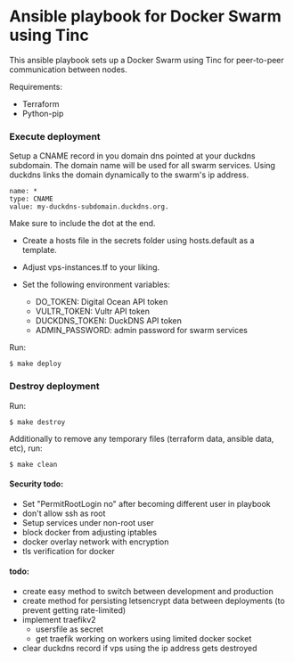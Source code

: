 # Ansible playbook for Docker Swarm using Tinc
This ansible playbook sets up a Docker Swarm using Tinc for peer-to-peer communication between nodes.

Requirements:
- Terraform
- Python-pip

### Execute deployment

Setup a CNAME record in you domain dns pointed at your duckdns subdomain. The domain name will be used for all swarm services. Using duckdns links the domain dynamically to the swarm's ip address.
```
name: *
type: CNAME
value: my-duckdns-subdomain.duckdns.org.
```
Make sure to include the dot at the end.

- Create a hosts file in the secrets folder using hosts.default as a template.
- Adjust vps-instances.tf to your liking.

- Set the following environment variables:
    - DO_TOKEN: Digital Ocean API token
    - VULTR_TOKEN: Vultr API token
    - DUCKDNS_TOKEN: DuckDNS API token
    - ADMIN_PASSWORD: admin password for swarm services

Run:
```
$ make deploy
```

### Destroy deployment

Run:
```
$ make destroy
```

Additionally to remove any temporary files (terraform data, ansible data, etc), run:
```
$ make clean
```


#### Security todo:
- Set "PermitRootLogin no" after becoming different user in playbook
- don't allow ssh as root
- Setup services under non-root user
- block docker from adjusting iptables
- docker overlay network with encryption
- tls verification for docker

#### todo:
- create easy method to switch between development and production
- create method for persisting letsencrypt data between deployments (to prevent getting rate-limited)
- implement traefikv2
    - usersfile as secret
    - get traefik working on workers using limited docker socket
- clear duckdns record if vps using the ip address gets destroyed
